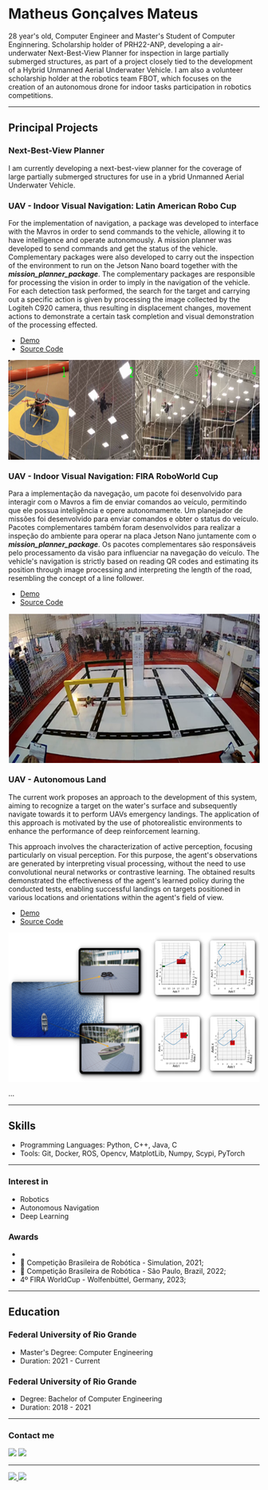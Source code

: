 # Matheus Gonçalves Mateus

28 year's old, Computer Engineer and Master's Student of Computer Enginnering. Scholarship holder of PRH22-ANP, developing a air-underwater Next-Best-View Planner for inspection in large partially submerged structures, as part of a project closely tied to the development of a Hybrid Unmanned Aerial Underwater Vehicle. I am also a volunteer scholarship holder at the robotics team FBOT, which focuses on the creation of an autonomous drone for indoor tasks participation in robotics competitions.

---

## Principal Projects

### Next-Best-View Planner
I am currently developing a next-best-view planner for the coverage of large partially submerged structures for use in a ybrid Unmanned Aerial Underwater Vehicle.


### UAV - Indoor Visual Navigation: Latin American Robo Cup

For the implementation of navigation, a package was developed to interface with the Mavros in order to send commands to the vehicle, allowing it to have intelligence and operate autonomously. A mission planner was developed to send commands and get the status of the vehicle. Complementary packages were also developed to carry out the inspection of the environment to run on the Jetson Nano board together with the <i><b>mission_planner_package</i></b>. The complementary packages are responsible for processing the vision in order to imply in the navigation of the vehicle. For each detection task performed, the search for the target and carrying out a specific action is given by processing the image collected by the Logiteh C920 camera, thus resulting in displacement changes, movement actions to demonstrate a certain task completion and visual demonstration of the processing effected.

- [Demo](https://www.youtube.com/watch?v=rzX5oBiEjqc)
- [Source Code](https://github.com/Fbot-Hydrone/LARC)
 <img src="https://github.com/mgmateus/mgmateus/blob/main/larc.png" alt="drawing" align="center" width="1000" height="200"/>

### UAV - Indoor Visual Navigation: FIRA RoboWorld Cup

Para a implementação da navegação, um pacote foi desenvolvido para interagir com o Mavros a fim de enviar comandos ao veículo, permitindo que ele possua inteligência e opere autonomamente. Um planejador de missões foi desenvolvido para enviar comandos e obter o status do veículo. Pacotes complementares também foram desenvolvidos para realizar a inspeção do ambiente para operar na placa Jetson Nano juntamente com o <i><b>mission_planner_package</i></b>. Os pacotes complementares são responsáveis pelo processamento da visão para influenciar na navegação do veículo. The vehicle's navigation is strictly based on reading QR codes and estimating its position through image processing and interpreting the length of the road, resembling the concept of a line follower.

- [Demo](https://www.youtube.com/watch?v=J34tv3Y6qD4)
- [Source Code](https://github.com/Fbot-Hydrone/fira-germany)
 <img src="https://github.com/mgmateus/mgmateus/blob/main/fira.png" alt="drawing" align="center" width="600" height="300"/>

### UAV - Autonomous Land

The current work proposes an approach to the development of this system, aiming to recognize a target on the water's surface and subsequently navigate towards it to perform UAVs emergency landings. The application of this approach is motivated by the use of photorealistic environments to enhance the performance of deep reinforcement learning.

This approach involves the characterization of active perception, focusing particularly on visual perception. For this purpose, the agent's observations are generated by interpreting visual processing, without the need to use convolutional neural networks or contrastive learning. The obtained results demonstrated the effectiveness of the agent's learned policy during the conducted tests, enabling successful landings on targets positioned in various locations and orientations within the agent's field of view.

- [Demo](https://youtu.be/1B24f8Q3Eyg)
- [Source Code](https://github.com/mgmateus/ddpg_land)
 <img src="https://github.com/mgmateus/mgmateus/blob/main/lars.png" alt="drawing" align="center" width="600" height="300" a=/>

...

---

## Skills

- Programming Languages: Python, C++, Java, C
- Tools: Git, Docker, ROS, Opencv, MatplotLib, Numpy, Scypi, PyTorch

---

### Interest in

- Robotics
- Autonomous Navigation
- Deep Learning

### Awards
-  
- 🥉 Competição Brasileira de Robótica - Simulation, 2021;
- 🥉 Competição Brasileira de Robótica - São Paulo, Brazil, 2022;
- 4º FIRA WorldCup - Wolfenbüttel, Germany, 2023;

---

## Education

### Federal University of Rio Grande

- Master's Degree: Computer Engineering
- Duration: 2021 - Current


### Federal University of Rio Grande

- Degree: Bachelor of Computer Engineering
- Duration: 2018 - 2021

---

### Contact me
  
<div>
  <a href = "mailto:eng.mgmateus@gmail.com"><img src="https://img.shields.io/badge/-Gmail-%23333?style=for-the-badge&logo=gmail&logoColor=white" target="_blank"></a>
  <a href="https://www.linkedin.com/in/matheus-g-mateus-1b75611b1/" target="_blank"><img src="https://img.shields.io/badge/-LinkedIn-%230077B5?style=for-the-badge&logo=linkedin&logoColor=white" target="_blank"></a>
</div>

___

<div align="left">
  <a href="https://github.com/mgmateus">
  <img height="180em" src="https://github-readme-stats.vercel.app/api?username=mgmateus&show_icons=true&theme=dark&include_all_commits=true&count_private=true" />
  <img height="180em" src="https://github-readme-stats.vercel.app/api/top-langs/?username=mgmateus&layout=compact&langs_count=7&theme=dark"/>
</div>

